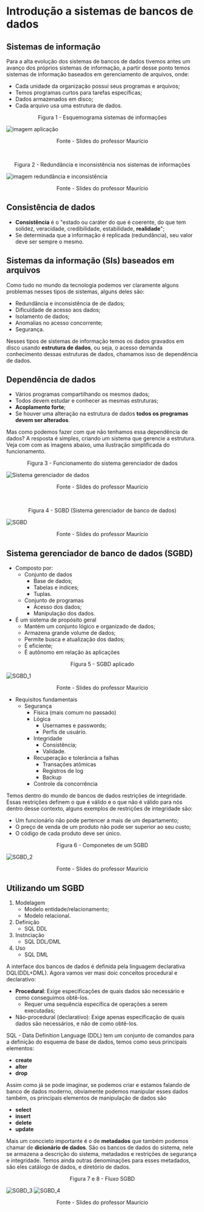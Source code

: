 # Introdução a sistemas de bancos de dados

## Sistemas de informação

Para a alta evolução dos sistemas de bancos de dados tivemos antes um avanço dos próprios sistemas de informação, a partir desse ponto temos sistemas de informação baseados em gerenciamento de arquivos, onde:

- Cada unidade da organização possui seus programas e arquivos;
- Temos programas curtos para tarefas específicas;
- Dados armazenados em disco;
- Cada arquivo usa uma estrutura de dados.

<p style="text-align: center">Figura 1 - Esquemograma sistemas de informações</p>

![imagem aplicação](../assets/cap_1.png)

<p style="text-align: center">Fonte - Slides do professor Maurício</p>

<br>

<p style="text-align: center">Figura 2 - Redundância e inconsistência nos sistemas de informações</p>

![imagem redundância e inconsistência](../assets/cap_2.png)

<p style="text-align: center">Fonte - Slides do professor Maurício</p>

## Consistência de dados

- **Consistência** é o "estado ou caráter do que é coerente, do que tem solidez, veracidade, credibilidade, estabilidade, **realidade**";
- Se determinada que a informação é replicada (redundância), seu valor deve ser sempre o mesmo.

## Sistemas da informação (SIs) baseados em arquivos

Como tudo no mundo da tecnologia podemos ver claramente alguns problemas nesses tipos de sistemas, alguns deles são:

- Redundância e inconsistência de de dados;
- Dificuldade de acesso aos dados;
- Isolamento de dados;
- Anomalias no acesso concorrente;
- Segurança.

Nesses tipos de sistemas de informação temos os dados gravados em disco usando **estrutura de dados**, ou seja, o acesso demanda conhecimento dessas estruturas de dados, chamamos isso de dependência de dados.

## Dependência de dados

- Vários programas compartilhando os mesmos dados;
- Todos devem estudar e conhecer as mesmas estruturas;
- **Acoplamento forte**;
- Se houver uma alteração na estrutura de dados **todos os programas devem ser alterados**.

Mas como podemos fazer com que não tenhamos essa dependência de dados? A resposta é simples, criando um sistema que gerencie a estrutura. Veja com com as imagens abaixo, uma ilustração simplificada do funcionamento.

<p style="text-align: center">Figura 3 - Funcionamento do sistema gerenciador de dados</p>

![Sistema gerenciador de dados](../assets/cap_3.png)

<p style="text-align: center">Fonte - Slides do professor Maurício</p>

<br>

<p style="text-align: center">Figura 4 - SGBD (Sistema gerenciador de banco de dados)</p>

![SGBD](../assets/cap_4.png)

<p style="text-align: center">Fonte - Slides do professor Maurício</p>

## Sistema gerenciador de banco de dados (SGBD)

- Composto por:
    - Conjunto de dados
        - Base de dados;
        - Tabelas e índices;
        - Tuplas.
    - Conjunto de programas
        - Acesso dos dados;
        - Manipulação dos dados.
- É um sistema de propósito geral
    - Mantém um conjunto lógico e organizado de dados;
    - Armazena grande volume de dados;
    - Permite busca e atualização dos dados;
    - É eficiente;
    - É autônomo em relação às aplicações

<p style="text-align: center">Figura 5 - SGBD aplicado</p>

![SGBD_1](../assets/cap_5.png)


<p style="text-align: center">Fonte - Slides do professor Maurício</p>

- Requisitos fundamentais
  - Segurança
    - Física (mais comum no passado)
    - Lógica
        - Usernames e passwords;
        - Perfis de usuário.
    - Integridade
        - Consistência;
        - Validade. 
    - Recuperação e tolerância a falhas
        - Transações atômicas
        - Registros de log
        - Backup
    - Controle da concorrência
  
Temos dentro do mundo de bancos de dados restrições de integridade. Essas restrições definem o que é válido e o que não é válido para nós dentro desse contexto, alguns exemplos de restrições de integridade são:

- Um funcionário não pode pertencer a mais de um departamento;
- O preço de venda de um produto não pode ser superior ao seu custo;
- O código de cada produto deve ser único.

<p style="text-align: center">Figura 6 - Componetes de um SGBD</p>

![SGBD_2](../assets/cap_6.png)

<p style="text-align: center">Fonte - Slides do professor Maurício</p>

## Utilizando um SGBD

1. Modelagem
    - Modelo entidade/relacionamento;
    - Modelo relacional.
2. Definição
    - SQL DDL
3. Instnciação
    - SQL DDL/DML
4. Uso
    - SQL DML

A interface dos bancos de dados é definida pela linguagem declarativa DQL(DDL+DML). Agora vamos ver masi doic conceitos procedural e declarativo:

- **Procedural**: Exige especificações de quais dados são necessário e como conseguimos obtê-los.
    - Requer uma sequência específica de operações a serem executadas;
- Não-procedural (declarativo): Exige apenas especificação de quais dados são necessários, e não de como obtê-los.

SQL - Data Definition Language (DDL) tem um conjunto de comandos para a definição do esquema de base de dados, temos como seus principais elementos:

- **create**
- **alter**
- **drop**

Assim como já se pode imaginar, se podemos criar e estamos falando de banco de dados moderno, obviamente podemos manipular esses dados também, os principais elementos de manipulação de dados são

- **select**
- **insert**
- **delete**
- **update**

Mais um conccieto importante é o de **metadados** que também podemos chamar de **dicionário de dados**. São os bancos de dados do sistema, nele se armazena a descrição do sistema, metadados e restrições de segurança e integridade. Temos ainda outras denominações para esses metadados, são eles catálogo de dados, e diretório de dados.

<p style="text-align: center">Figura 7 e 8 - Fluxo SGBD</p>

![SGBD_3](../assets/cap_7.png)
![SGBD_4](../assets/cap_8.png)

<p style="text-align: center">Fonte - Slides do professor Maurício</p>
